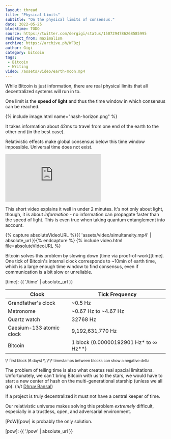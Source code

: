 ```yaml
---
layout: thread
title: "Physical Limits"
subtitle: "On the physical limits of consensus."
date: 2022-05-25
blocktime: TODO
source: https://twitter.com/dergigi/status/1507294786268585995
redirect_from: maximalism
archive: https://archive.ph/WF8zj
author: Gigi
category: bitcoin
tags:
 - Bitcoin
 - Writing
video: /assets/video/earth-moon.mp4
---
```


While Bitcoin is just information, there are real physical limits that all
decentralized systems will run in to.

One limit is the **speed of light** and thus the time window in which
consensus can be reached.

{% include image.html name="hash-horizon.png" %}
 
It takes information about 42ms to travel from one end of the earth to
the other end (in the best case).

Relativistic effects make global consensus below this time window
impossible. Universal time does not exist.

<div class="flex-vid">
  <iframe src="https://www.youtube-nocookie.com/embed/SrNVsfkGW-0" frameborder="0" allow="accelerometer; autoplay; clipboard-write; encrypted-media; gyroscope; picture-in-picture" allowfullscreen></iframe>
</div>

This short video explains it well in under 2 minutes. It's not only
about light, though, it is about *information* - no information can
propagate faster than the speed of light. This is even true when taking
quantum entanglement into account.

{% capture absoluteVideoURL %}{{ 'assets/video/simultaneity.mp4' | absolute_url }}{% endcapture %}
{% include video.html file=absoluteVideoURL %}

Bitcoin solves this problem by slowing down [time via proof-of-work][time]. One
tick of Bitcoin's internal clock corresponds to ~10min of earth time,
which is a large enough time window to find consensus, even if
communication is a bit slow or unreliable.

[time]: {{ '/time' | absolute_url }}

| Clock                     | Tick Frequency                          |
| --------------------------|-----------------------------------------|
| Grandfather's clock       | \~0.5 Hz                                |
| Metronome                 | \~0.67 Hz to \~4.67 Hz                  |
| Quartz watch              | 32768 Hz                                |
| Caesium-133 atomic clock  | 9,192,631,770 Hz                        |
| Bitcoin                   | 1 block (0.00000192901 Hz\* to ∞ Hz\*\*)|


<small>
\* first block (6 days) \\
\*\* timestamps between blocks can show a negative delta
</small>

The problem of telling time is also what creates real spacial limitations.
Unfortunately, we can't bring Bitcoin with us to the stars, we would have to
start a new center of hash on the multi-generational starship (unless we all
go). (h/t [Dhruv Bansal](https://unchained.com/blog/law-of-hash-horizons/))

If a project is truly decentralized it must not have a central keeper of
time.

Our relativistic universe makes solving this problem *extremely*
difficult, especially in a trustless, open, and adversarial environment.

[PoW][pow] is probably the only solution.

[pow]: {{ '/pow' | absolute_url }}

